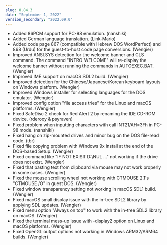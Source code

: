 ```yaml
---
slug: 0.84.3
date: "September 1, 2022"
version_secondary: "2022.09.0"
---
```


*   Added 86PCM support for PC-98 emulation. (nanshiki)
*   Added German language translation. (Link-Mario)
*   Added code page 867 (compatible with Hebrew DOS
    WordPerfect) and 868 (Urdu) for the guest-to-host
    code page conversions. (Wengier)
*   Improved ANSI.SYS detection for the welcome banner
    and CLS command. The command "INTRO WELCOME" will
    re-display the welcome banner without running the
    commands in AUTOEXEC.BAT. (Wengier)
*   Improved IME support on macOS SDL2 build. (Wengier)
*   Improved detection for the Chinese/Japanese/Korean
    keyboard layouts on Windows platform. (Wengier)
*   Improved Windows installer for selecting languages
    for the DOS emulator. (Wengier)
*   Improved config option "file access tries" for the
    Linux and macOS platforms. (Wengier)
*   Fixed SafeDisc 2 check for Red Alert 2 by renaming
    the IDE CD-ROM device. (rderooy & psyraven)
*   Fixed problem when inputting characters with call
    INT21/AH=3Fh in PC-98 mode. (nanshiki)
*   Fixed hang on zip-mounted drives and minor bug on
    the DOS file-read code. (tbr)
*   Fixed file copying problem with Windows 9x install
    at the end of the DOS-based Setup. (Wengier)
*   Fixed command like "IF NOT EXIST D:\NUL ..." not
    working if the drive does not exist. (Wengier)
*   Fixed that pasting text from clipboard via mouse
    may not work properly in some cases. (Wengier)
*   Fixed the mouse scrolling wheel not working with
    CTMOUSE 2.1's "CTMOUSE /O" in guest DOS. (Wengier)
*   Fixed window transparency setting not working in
    macOS SDL1 build. (Wengier)
*   Fixed macOS small display issue with the in-tree
    SDL2 library by applying SDL updates. (Wengier)
*   Fixed menu option "Always on top" to work with the
    in-tree SDL2 library on macOS. (Wengier)
*   Fixed the terminal mess-up issue with -display2
    option on Linux and macOS platforms. (Wengier)
*   Fixed OpenGL output options not working in Windows
    ARM32/ARM64 builds. (Wengier)
